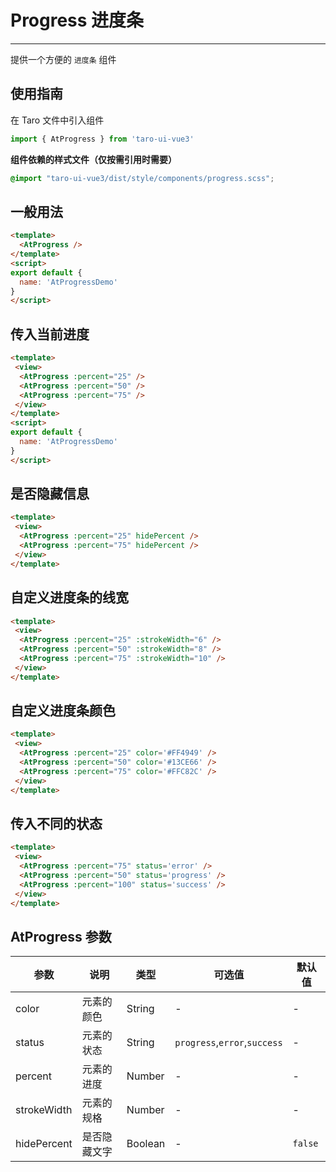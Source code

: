 # Progress 进度条

---

提供一个方便的 `进度条` 组件

## 使用指南

在 Taro 文件中引入组件


```typescript
import { AtProgress } from 'taro-ui-vue3'
```


**组件依赖的样式文件（仅按需引用时需要）**


```scss
@import "taro-ui-vue3/dist/style/components/progress.scss";
```


## 一般用法


```html
<template>
  <AtProgress />
</template>
<script>
export default {
  name: 'AtProgressDemo'
}
</script>
```


## 传入当前进度


```html
<template>
 <view>
  <AtProgress :percent="25" />
  <AtProgress :percent="50" />
  <AtProgress :percent="75" />
 </view>
</template>
<script>
export default {
  name: 'AtProgressDemo'
}
</script>
```


## 是否隐藏信息


```html
<template>
 <view>
  <AtProgress :percent="25" hidePercent />
  <AtProgress :percent="75" hidePercent />
 </view>
</template>
```


## 自定义进度条的线宽


```html
<template>
 <view>
  <AtProgress :percent="25" :strokeWidth="6" />
  <AtProgress :percent="50" :strokeWidth="8" />
  <AtProgress :percent="75" :strokeWidth="10" />
 </view>
</template>
```


## 自定义进度条颜色


```html
<template>
 <view>
  <AtProgress :percent="25" color='#FF4949' />
  <AtProgress :percent="50" color='#13CE66' />
  <AtProgress :percent="75" color='#FFC82C' />
 </view>
</template>
```


## 传入不同的状态


```html
<template>
 <view>
  <AtProgress :percent="75" status='error' />
  <AtProgress :percent="50" status='progress' />
  <AtProgress :percent="100" status='success' />
 </view>
</template>
```


## AtProgress 参数

| 参数          | 说明          | 类型      | 可选值                      | 默认值  |
| ------------- | ------------ | ------- | ---------------------------- | ------- |
| color         | 元素的颜色   | String  | -                            | -       |
| status        | 元素的状态   | String  | `progress`,`error`,`success` | -       |
| percent       | 元素的进度   | Number  | -                            | -       |
| strokeWidth   | 元素的规格   | Number  | -                            | -       |
| hidePercent | 是否隐藏文字 | Boolean | -                            | `false` |
